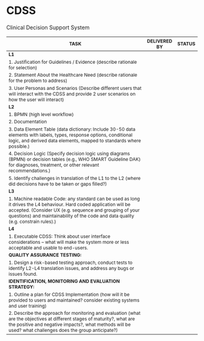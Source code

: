 # CDSS
Clinical Decision Support System


<table>
  <thead>
    <tr>
      <th style="font-size: 12px;">TASK</th>
      <th style="font-size: 12px;">DELIVERED BY</th>
      <th style="font-size: 12px;">STATUS</th>
    </tr>
  </thead>
  <tbody>
    <tr>
      <td style="font-size: 12px;"><strong>L1</strong></td>
      <td style="font-size: 12px;"></td>
      <td style="font-size: 12px;"></td>
    </tr>
    <tr>
      <td style="font-size: 12px;">1. Justification for Guidelines / Evidence (describe rationale for selection)</td>
      <td style="font-size: 12px;"></td>
      <td style="font-size: 12px;"></td>
    </tr>
    <tr>
      <td style="font-size: 12px;">2. Statement About the Healthcare Need (describe rationale for the problem to address)</td>
      <td style="font-size: 12px;"></td>
      <td style="font-size: 12px;"></td>
    </tr>
    <tr>
      <td style="font-size: 12px;">3. User Personas and Scenarios (Describe different users that will interact with the CDSS and provide 2 user scenarios on how the user will interact)</td>
      <td style="font-size: 12px;"></td>
      <td style="font-size: 12px;"></td>
    </tr>
    <tr>
      <td style="font-size: 12px;"><strong>L2</strong></td>
      <td style="font-size: 12px;"></td>
      <td style="font-size: 12px;"></td>
    </tr>
    <tr>
      <td style="font-size: 12px;">1. BPMN (high level workflow)</td>
      <td style="font-size: 12px;"></td>
      <td style="font-size: 12px;"></td>
    </tr>
    <tr>
      <td style="font-size: 12px;">2. Documentation</td>
      <td style="font-size: 12px;"></td>
      <td style="font-size: 12px;"></td>
    </tr>
    <tr>
      <td style="font-size: 12px;">3. Data Element Table (data dictionary: Include 30-50 data elements with labels, types, response options, conditional logic, and derived data elements, mapped to standards where possible.)</td>
      <td style="font-size: 12px;"></td>
      <td style="font-size: 12px;"></td>
    </tr>
    <tr>
      <td style="font-size: 12px;">4. Decision Logic (Specify decision logic using diagrams (BPMN) or decision tables (e.g., WHO SMART Guideline DAK) for diagnoses, treatment, or other relevant recommendations.)</td>
      <td style="font-size: 12px;"></td>
      <td style="font-size: 12px;"></td>
    </tr>
    <tr>
      <td style="font-size: 12px;">5. Identify challenges in translation of the L1 to the L2 (where did decisions have to be taken or gaps filled?)</td>
      <td style="font-size: 12px;"></td>
      <td style="font-size: 12px;"></td>
    </tr>
    <tr>
      <td style="font-size: 12px;"><strong>L3</strong></td>
      <td style="font-size: 12px;"></td>
      <td style="font-size: 12px;"></td>
    </tr>
    <tr>
      <td style="font-size: 12px;">1. Machine readable Code: any standard can be used as long it drives the L4 behaviour. Hard coded application will be accepted. (Consider UX (e.g. sequence and grouping of your questions) and maintainability of the code and data quality (e.g. constrain rules).)</td>
      <td style="font-size: 12px;"></td>
      <td style="font-size: 12px;"></td>
    </tr>
    <tr>
      <td style="font-size: 12px;"><strong>L4</strong></td>
      <td style="font-size: 12px;"></td>
      <td style="font-size: 12px;"></td>
    </tr>
    <tr>
      <td style="font-size: 12px;">1. Executable CDSS: Think about user interface considerations – what will make the system more or less acceptable and usable to end-users.</td>
      <td style="font-size: 12px;"></td>
      <td style="font-size: 12px;"></td>
    </tr>
    <tr>
      <td style="font-size: 12px;"><strong>QUALITY ASSURANCE TESTING:</strong></td>
      <td style="font-size: 12px;"></td>
      <td style="font-size: 12px;"></td>
    </tr>
    <tr>
      <td style="font-size: 12px;">1. Design a risk-based testing approach, conduct tests to identify L2-L4 translation issues, and address any bugs or issues found.</td>
      <td style="font-size: 12px;"></td>
      <td style="font-size: 12px;"></td>
    </tr>
    <tr>
      <td style="font-size: 12px;"><strong>IDENTIFICATION, MONITORING AND EVALUATION STRATEGY:</strong></td>
      <td style="font-size: 12px;"></td>
      <td style="font-size: 12px;"></td>
    </tr>
    <tr>
      <td style="font-size: 12px;">1. Outline a plan for CDSS Implementation (how will it be provided to users and maintained? consider existing systems and user training)</td>
      <td style="font-size: 12px;"></td>
      <td style="font-size: 12px;"></td>
    </tr>
    <tr>
      <td style="font-size: 12px;">2. Describe the approach for monitoring and evaluation (what are the objectives at different stages of maturity?, what are the positive and negative impacts?, what methods will be used? what challenges does the group anticipate?)</td>
      <td style="font-size: 12px;"></td>
      <td style="font-size: 12px;"></td>
    </tr>
  </tbody>
</table>

